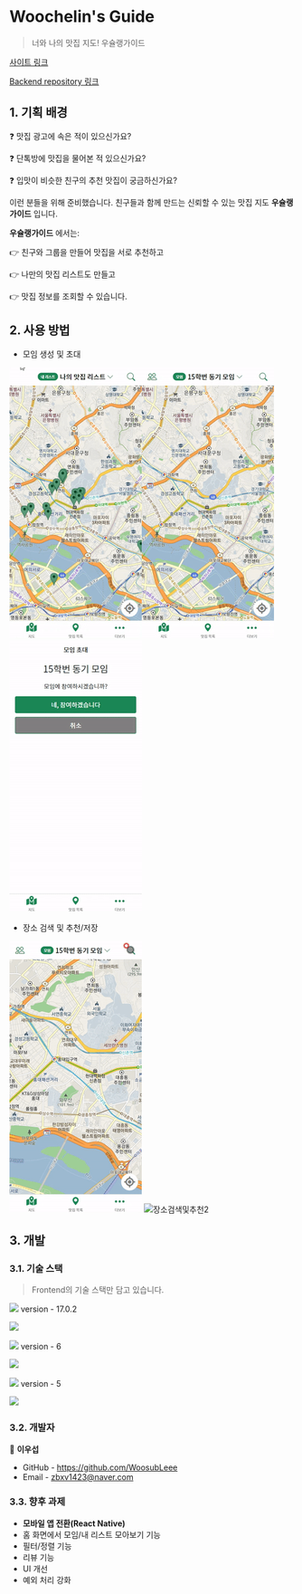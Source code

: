 # Woochelin's Guide

>너와 나의 맛집 지도!
>우슐랭가이드

[사이트 링크](https://woochelins-guide.netlify.app/)

[Backend repository 링크](https://github.com/WoosubLeee/woochelins-guide-backend)

 

## 1. 기획 배경

:question: 맛집 광고에 속은 적이 있으신가요?

:question: 단톡방에 맛집을 물어본 적 있으신가요?

:question: 입맛이 비슷한 친구의 추천 맛집이 궁금하신가요?

이런 분들을 위해 준비했습니다.
친구들과 함께 만드는 신뢰할 수 있는 맛집 지도 **우슐랭가이드** 입니다.

**우슐랭가이드** 에서는:

:point_right: 친구와 그룹을 만들어 맛집을 서로 추천하고

:point_right: 나만의 맛집 리스트도 만들고

:point_right: 맛집 정보를 조회할 수 있습니다.

 

## 2. 사용 방법

- 모임 생성 및 초대

![group-making](README.assets/group-making-16472894499201.gif)![creating-invitation-token](README.assets/creating-invitation-token.gif)![모임생성및초대3](README.assets/모임생성및초대3.gif)

 

- 장소 검색 및 추천/저장

![장소검색및저장](README.assets/장소검색및저장.gif) ![장소검색및추천2](README.assets/장소검색및추천2.gif)

 

## 3. 개발

### 3.1. 기술 스택

> Frontend의 기술 스택만 담고 있습니다.

<img src="https://img.shields.io/badge/react-61DAFB?style=for-the-badge&logo=react&logoColor=black" > version - 17.0.2

<img src="https://img.shields.io/badge/redux-764ABC?style=for-the-badge&logo=redux&logoColor=black"> 

<img src="https://img.shields.io/badge/react router-CA4245?style=for-the-badge&logo=reactrouter&logoColor=black"> version - 6

<img src="https://img.shields.io/badge/javascript-F7DF1E?style=for-the-badge&logo=javascript&logoColor=black"> 

<img src="https://img.shields.io/badge/bootstrap-7952B3?style=for-the-badge&logo=bootstrap&logoColor=black"> version - 5

<img src="https://img.shields.io/badge/kakao map api-FFCD00?style=for-the-badge&logo=kakao&logoColor=black"> 

### 3.2. 개발자

  :raising_hand: **이우섭**

- GitHub - https://github.com/WoosubLeee
- Email - zbxv1423@naver.com

### 3.3. 향후 과제

- **모바일 앱 전환(React Native)**
- 홈 화면에서 모임/내 리스트 모아보기 기능
- 필터/정렬 기능
- 리뷰 기능
- UI 개선
- 예외 처리 강화
